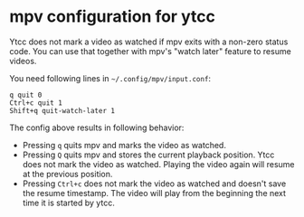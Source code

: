 # mpv configuration for ytcc

Ytcc does not mark a video as watched if mpv exits with a non-zero status code.
You can use that together with mpv's "watch later" feature to resume videos.

You need following lines in `~/.config/mpv/input.conf`:
```
q quit 0
Ctrl+c quit 1
Shift+q quit-watch-later 1
```

The config above results in following behavior:

- Pressing `q` quits mpv and marks the video as watched.
- Pressing `Q` quits mpv and stores the current playback position.
    Ytcc does not mark the video as watched.
    Playing the video again will resume at the previous position.
- Pressing `Ctrl+c` does not mark the video as watched and doesn't save the resume timestamp.
    The video will play from the beginning the next time it is started by ytcc.
